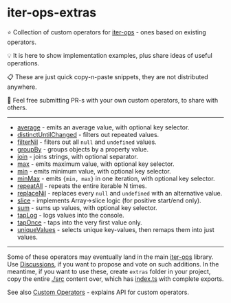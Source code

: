 # iter-ops-extras

:star: Collection of custom operators for [iter-ops] - ones based on existing operators.

:bulb: It is here to show implementation examples, plus share ideas of useful operations.

:clipboard: These are just quick copy-n-paste snippets, they are not distributed anywhere.

:mega: Feel free submitting PR-s with your own custom operators, to share with others.

---

* [average](./src/average.ts) - emits an average value, with optional key selector.
* [distinctUntilChanged](./src/distinct-until-changed.ts) - filters out repeated values.
* [filterNil](./src/filter-nil.ts) - filters out all `null` and `undefined` values.
* [groupBy](./src/group-by.ts) - groups objects by a property value.
* [join](./src/join.ts) - joins strings, with optional separator.
* [max](./src/max.ts) - emits maximum value, with optional key selector.
* [min](./src/min.ts) - emits minimum value, with optional key selector.
* [minMax](./src/min-max.ts) - emits `{min, max}` in one iteration, with optional key selector.
* [repeatAll](./src/repeat-all.ts) - repeats the entire iterable N times.
* [replaceNil](./src/replace-nil.ts) - replaces every `null` and `undefined` with an alternative value.
* [slice](./src/slice.ts) - implements Array->slice logic (for positive start/end only).
* [sum](./src/sum.ts) - sums up values, with optional key selector.
* [tapLog](./src/tap-log.ts) - logs values into the console.
* [tapOnce](./src/tap-once.ts) - taps into the very first value only.
* [uniqueValues](./src/unique-values.ts) - selects unique key-values, then remaps them into just values.

---

Some of these operators may eventually land in the main [iter-ops] library.
Use [Discussions], if you want to propose and vote on such additions. In the meantime, if you want to use these,
create `extras` folder in your project, copy the entire [./src](./src) content over, which has [index.ts](./src/index.ts)
with complete exports.

See also [Custom Operators](https://github.com/vitaly-t/iter-ops/wiki/Custom-Operators) - explains API for custom operators. 

[Discussions]:https://github.com/vitaly-t/iter-ops-extras/discussions
[iter-ops]:https://github.com/vitaly-t/iter-ops
